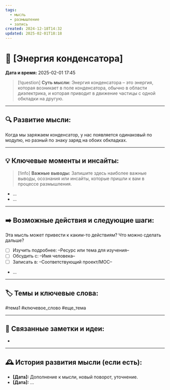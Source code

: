 ```yaml
---
tags:
  - мысль
  - размышление
  - запись
created: 2024-12-18T14:32
updated: 2025-02-01T18:18
---
```


# 💭  [Энергия конденсатора]

**Дата и время:** 2025-02-01 17:45

> [!question] **Суть мысли:**
> Энергия конденсатора – это энергия, которая возникает в поле конденсатора, обычно в области диэлектрика, и которая приводит в движение частицы с одной обкладки на другую.

---

## 🔍 Развитие мысли:

Когда мы заряжаем конденсатор, у нас появляется одинаковый по модулю, но разный по знаку заряд на обоих обкладках.

---

## 💡 Ключевые моменты и инсайты:

> [!info] **Важные выводы:**
> Запишите здесь наиболее важные выводы, осознания или инсайты, которые пришли к вам в процессе размышления.

- ...
- ...

---

## ➡️ Возможные действия и следующие шаги:

Эта мысль может привести к каким-то действиям? Что можно сделать дальше?

- [ ] Изучить подробнее: –Ресурс или тема для изучения–
- [ ] Обсудить с: –Имя человека–
- [ ] Записать в: –Соответствующий проект/MOC–
- ...

---

## 🏷️ Темы и ключевые слова:

#тема1 #ключевое_слово #еще_тема

---

## 🔄 Связанные заметки и идеи:

- 

---

## 🕰️ История развития мысли (если есть):

* **[Дата]:**  Дополнение к мысли, новый поворот, уточнение.
* **[Дата]:**  ...